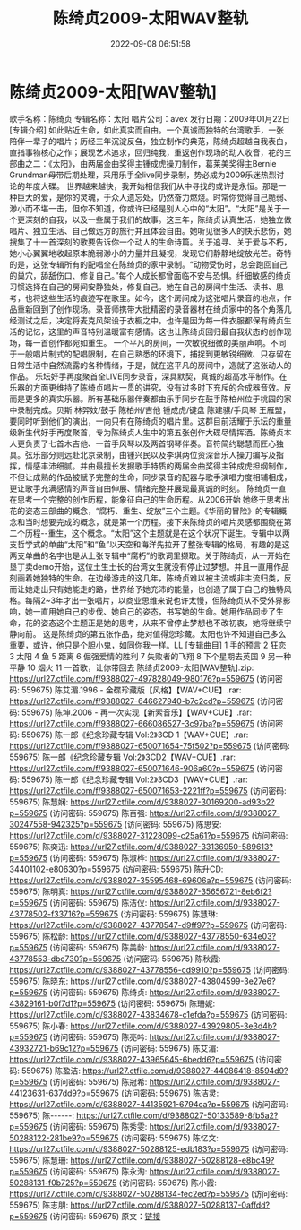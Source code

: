 ﻿---
title: 陈绮贞2009-太阳WAV整轨
date: 2022-09-08 06:51:58
categories: WAV车载音乐、镜像
tags: 华语中文
---
# 陈绮贞2009-太阳[WAV整轨]

歌手名称：陈绮贞
专辑名称：太阳
唱片公司：avex
发行日期：2009年01月22日
[专辑介绍]
如此贴近生命，如此真实而自由。一个真诚而独特的台湾歌手，一张陪伴一辈子的唱片；历经三年沉淀反刍，独立制作的典范，陈绮贞超越自我表白，直指事物核心之作；展现艺术追求，回归纯我，重返创作现场的动人收音，花的三部曲之二：《太阳》，由两届金曲奖得主锺成虎操刀制作，葛莱美奖得主Bernie
Grundman母带后期处理，采用乐手全live同步录制，势必成为2009乐迷热烈讨论的年度大碟。
世界越来越快，我开始相信我们从中寻找的或许是永恒。那是一种巨大的爱，是你的灵魂，于众人遗忘处，仍然奋力燃烧。时常你觉得自己脆弱、渺小而不堪一击，但你不知道，你或许已经是别人心中的“太阳”。“太阳”是关于一个更深刻的自我，以及一些属于我们的故事。这三年，陈绮贞认真生活，她独立做唱片、独立生活、自己做远方的旅行并且体会自由。她听见很多人的快乐悲伤，她搜集了十一首深刻的歌要告诉你一个动人的生命诗篇。关于追寻、关于爱与不朽，她小心翼翼地收起原本脆弱渺小的力量并且凝视，发现它们静静地绽放光芒。奇特的是，这张专辑所有的配唱全在陈绮贞的家中录制。“动物受伤时，总会跑回自己的巢穴，舔舐伤口、修复自己。”每个人成长都曾面临不安与恐惧。纤细敏感的绮贞习惯选择在自己的房间安静独处，修复自己。她在自己的房间中生活、读书、思考，也将这些生活的痕迹写在歌里。如今，这个房间成为这张唱片录音的地点，作品重新回到了创作现场。录音师携带大批精密的录音器材在绮贞家中的各个角落几经测试之后，决定将麦克风架设于衣橱之中。也许是因为每一件衣服都保有绮贞生活的记忆，这里的声音特别温暖富有感情。这也让陈绮贞回归最自我状态的创作现场，每一首创作都宛如重生。
一个平凡的房间，一次敏锐细微的美丽声响。不同于一般唱片制式的配唱限制，在自己熟悉的环境下，捕捉到更敏锐细微、只存留在日常生活中自然流露的各种情绪，于是，就在这平凡的房间中，造就了这张动人的作品。
乐坛好手再度聚首全LIVE同步录音，深具默契，真诚的超高水平制作。在乐器的方面更维持了陈绮贞唱片一贯的讲究，没有过多时下充斥的合成器音效。反而是更多的真实乐器。所有基础乐器伴奏都由乐手同步在鼓手陈柏州位于桃园的家中录制完成。贝斯
林羿妏/鼓手 陈柏州/吉他 锺成虎/键盘 陈建骐/手风琴
王雁盟，要同时听到他们的演出，一向只有在陈绮贞的唱片里。这群目前活耀于乐坛的重量级新生代好手再度聚首，专为陈绮贞人生中的第五张创作大碟尽情挥洒。陈绮贞本人更负责了七首木吉他、一首手风琴以及两首钢琴伴奏。音符简约聪慧而匠心独具。弦乐部分则远赴北京录制，由锺兴民以及李琪两位资深音乐人操刀编写及指挥，情感丰沛细腻。并由最擅长发掘歌手特质的两届金曲奖得主钟成虎担纲制作，不但让成熟的作品被赋予完整的生命，同步录音的配器与歌手演唱力度相辅相成，更让歌手充满感情的声音自由伸展、情绪完整并展现最真诚的时刻。
陈绮贞一直在思考一个完整的创作历程，能象征自己的生命历程。从2006开始
她终于思考出花的姿态三部曲的概念，“腐朽、重生、绽放”三个主题。《华丽的冒险》的专辑概念和当时想要完成的概念，就是第一个历程。接下来陈绮贞的唱片灵感都围绕在第二个历程--重生，这个概念。“太阳”这个主题就是在这个状况下诞生。专辑中以两支哲学式的单曲“太阳”和“鱼”以天空和海洋先拉开了整张专辑的格局，有趣的是这两支单曲的名字也是从上张专辑中“腐朽”的歌词里撷取。关于陈绮贞，从一开始在垦丁卖demo开始，这位土生土长的台湾女生就没有停止过梦想。并且一直用作品刻画着她独特的生命。在边缘游走的这几年，陈绮贞难以被主流或非主流归类，反而让她走出只有她能走的路，世界给予她充沛的能量，也创造了属于自己的独特风格。每隔2~3年才出一张唱片，以商业思维来说也许太慢，但陈绮贞从不受外界影响，她一直用她自己的步伐、她自己的姿态，书写她的生命。她用作品同步了生命，花的姿态这个主题正是她的思考，从来不曾停止梦想也不改初衷，她将继续宁静向前。
这是陈绮贞的第五张作品，绝对值得您珍藏。太阳也许不知道自己多么重要，或许，他只是个胆小鬼，如同你我一样。LL
[专辑曲目]
1 手的预言
2 狂恋
3 太阳
4 鱼
5 距离
6 倔强爱情的胜利
7 失败者的飞翔
8 下个星期去英国
9 另一种平静
10 烟火
11 一首歌，让你带回去
陈绮贞2009-太阳[WAV整轨].zip: https://url27.ctfile.com/f/9388027-497828049-980176?p=559675
(访问密码: 559675)
陈艾湄.1996 - 金碟珍藏版【风格】【WAV+CUE】.rar: https://url27.ctfile.com/f/9388027-646627940-b7c2cd?p=559675
(访问密码: 559675)
陈坤.2006 - 再一次实现【新索音乐】【WAV+CUE】.rar: https://url27.ctfile.com/f/9388027-666086527-3c97ba?p=559675
(访问密码: 559675)
陈一郎《纪念珍藏专辑 Vol:2》3CD 1【WAV+CUE】.rar: https://url27.ctfile.com/f/9388027-650071654-75f502?p=559675
(访问密码: 559675)
陈一郎《纪念珍藏专辑 Vol:2》3CD2【WAV+CUE】.rar: https://url27.ctfile.com/f/9388027-650071646-906a60?p=559675
(访问密码: 559675)
陈一郎《纪念珍藏专辑 Vol:2》3CD3【WAV+CUE】.rar: https://url27.ctfile.com/f/9388027-650071653-2221ff?p=559675
(访问密码: 559675)
陈慧娴: https://url27.ctfile.com/d/9388027-30169200-ad93b2?p=559675
(访问密码: 559675)
陈百强: https://url27.ctfile.com/d/9388027-30247558-942325?p=559675
(访问密码: 559675)
陈思安: https://url27.ctfile.com/d/9388027-31228099-c25a61?p=559675
(访问密码: 559675)
陈奕迅: https://url27.ctfile.com/d/9388027-33136950-589613?p=559675
(访问密码: 559675)
陈淑桦: https://url27.ctfile.com/d/9388027-34401102-e80630?p=559675
(访问密码: 559675)
陈升CD: https://url27.ctfile.com/d/9388027-35595468-69606a?p=559675
(访问密码: 559675)
陈明真: https://url27.ctfile.com/d/9388027-35656721-8eb6f2?p=559675
(访问密码: 559675)
陈洁仪: https://url27.ctfile.com/d/9388027-43778502-f33716?p=559675
(访问密码: 559675)
陈慧琳: https://url27.ctfile.com/d/9388027-43778547-d9ff97?p=559675
(访问密码: 559675)
陈松龄: https://url27.ctfile.com/d/9388027-43778550-634e03?p=559675
(访问密码: 559675)
陈美龄: https://url27.ctfile.com/d/9388027-43778553-dbc730?p=559675
(访问密码: 559675)
陈秋霞: https://url27.ctfile.com/d/9388027-43778556-cd9910?p=559675
(访问密码: 559675)
陈晓东: https://url27.ctfile.com/d/9388027-43804599-3e27e6?p=559675
(访问密码: 559675)
陈绮贞: https://url27.ctfile.com/d/9388027-43829161-b0f7d1?p=559675
(访问密码: 559675)
陈珊妮: https://url27.ctfile.com/d/9388027-43834678-c1efda?p=559675
(访问密码: 559675)
陈小春: https://url27.ctfile.com/d/9388027-43929805-3e3d4b?p=559675
(访问密码: 559675)
陈亮吟: https://url27.ctfile.com/d/9388027-43932721-b69c12?p=559675
(访问密码: 559675)
陈艾湄: https://url27.ctfile.com/d/9388027-43965645-6bedd6?p=559675
(访问密码: 559675)
陈盈洁: https://url27.ctfile.com/d/9388027-44086418-8594d9?p=559675
(访问密码: 559675)
陈冠希: https://url27.ctfile.com/d/9388027-44123631-637dd9?p=559675
(访问密码: 559675)
陈洁灵: https://url27.ctfile.com/d/9388027-44135921-6794ca?p=559675
(访问密码: 559675)
陈------: https://url27.ctfile.com/d/9388027-50133589-8fb5a2?p=559675
(访问密码: 559675)
陈秀雯: https://url27.ctfile.com/d/9388027-50288122-281be9?p=559675
(访问密码: 559675)
陈忆文: https://url27.ctfile.com/d/9388027-50288125-edb183?p=559675
(访问密码: 559675)
陈慧珊: https://url27.ctfile.com/d/9388027-50288128-e8bc49?p=559675
(访问密码: 559675)
陈永淘: https://url27.ctfile.com/d/9388027-50288131-f0b725?p=559675
(访问密码: 559675)
陈小霞: https://url27.ctfile.com/d/9388027-50288134-fec2ed?p=559675
(访问密码: 559675)
陈志朋: https://url27.ctfile.com/d/9388027-50288137-0affdd?p=559675
(访问密码: 559675)
原文：[链接](https://blog.sina.com.cn/s/blog_1647c7e7601030zah.html)